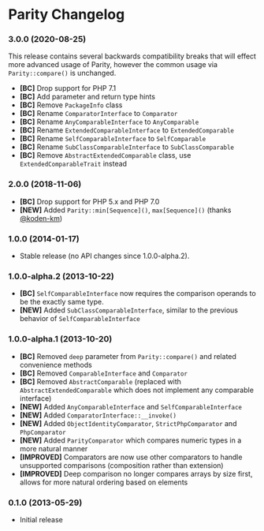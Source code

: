 # Parity Changelog

### 3.0.0 (2020-08-25)

This release contains several backwards compatibility breaks that will effect
more advanced usage of Parity, however the common usage via `Parity::compare()`
is unchanged.

- **[BC]** Drop support for PHP 7.1
- **[BC]** Add parameter and return type hints
- **[BC]** Remove `PackageInfo` class
- **[BC]** Rename `ComparatorInterface` to `Comparator`
- **[BC]** Rename `AnyComparableInterface` to `AnyComparable`
- **[BC]** Rename `ExtendedComparableInterface` to `ExtendedComparable`
- **[BC]** Rename `SelfComparableInterface` to `SelfComparable`
- **[BC]** Rename `SubClassComparableInterface` to `SubClassComparable`
- **[BC]** Remove `AbstractExtendedComparable` class, use `ExtendedComparableTrait` instead

### 2.0.0 (2018-11-06)

- **[BC]** Drop support for PHP 5.x and PHP 7.0
- **[NEW]** Added `Parity::min[Sequence]()`, `max[Sequence]()` (thanks [@koden-km](https://github.com/jmalloc))

### 1.0.0 (2014-01-17)

* Stable release (no API changes since 1.0.0-alpha.2).

### 1.0.0-alpha.2 (2013-10-22)

- **[BC]** `SelfComparableInterface` now requires the comparison operands to be the exactly same type.
- **[NEW]** Added `SubClassComparableInterface`, similar to the previous behavior of `SelfComparableInterface`

### 1.0.0-alpha.1 (2013-10-20)

- **[BC]** Removed `deep` parameter from `Parity::compare()` and related convenience methods
- **[BC]** Removed `ComparableInterface` and `Comparator`
- **[BC]** Removed `AbstractComparable` (replaced with `AbstractExtendedComparable` which does not implement any comparable interface)
- **[NEW]** Added `AnyComparableInterface` and `SelfComparableInterface`
- **[NEW]** Added `ComparatorInterface::__invoke()`
- **[NEW]** Added `ObjectIdentityComparator`, `StrictPhpComparator` and `PhpComparator`
- **[NEW]** Added `ParityComparator` which compares numeric types in a more natural manner
- **[IMPROVED]** Comparators are now use other comparators to handle unsupported comparisons (composition rather than extension)
- **[IMPROVED]** Deep comparison no longer compares arrays by size first, allows for more natural ordering based on elements

### 0.1.0 (2013-05-29)

- Initial release
